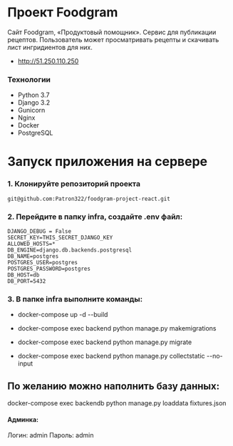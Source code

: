 # Проект Foodgram
Сайт Foodgram, «Продуктовый помощник».
Сервис для публикации рецептов. Пользователь может просматривать рецепты и скачивать лист ингридиентов для них.

- http://51.250.110.250

### Технологии
- Python 3.7
- Django 3.2
 - Gunicorn
 - Nginx
 - Docker
 - PostgreSQL

# Запуск приложения на сервере
### 1. Клонируйте репозиторий проекта
```
git@github.com:Patron322/foodgram-project-react.git
```
### 2. Перейдите в папку infra, создайте .env файл:

    DJANGO_DEBUG = False
    SECRET_KEY=THIS_SECRET_DJANGO_KEY
    ALLOWED_HOSTS=*
    DB_ENGINE=django.db.backends.postgresql
    DB_NAME=postgres
    POSTGRES_USER=postgres
    POSTGRES_PASSWORD=postgres
    DB_HOST=db
    DB_PORT=5432
   
### 3. В папке infra выполните команды:

- docker-compose up -d --build

- docker-compose exec backend python manage.py makemigrations

- docker-compose exec backend python manage.py migrate

- docker-compose exec backend python manage.py collectstatic --no-input

## По желанию можно наполнить базу данных:

docker-compose exec backendb python manage.py loaddata fixtures.json

#### Админка:

Логин: admin
Пароль: admin